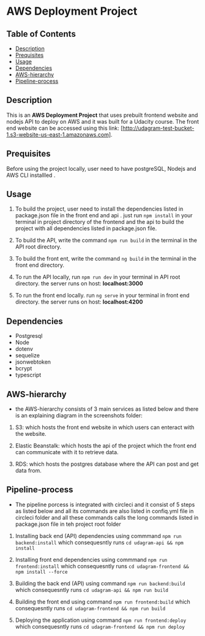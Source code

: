 # AWS Deployment Project

## Table of Contents  

* [Description](#description)   
* [Prequisites](#prequisites)    
* [Usage](#usage)     
* [Dependencies](#dependencies)         
* [AWS-hierarchy](#aws-hierarchy)   
* [Pipeline-process](#pipeline-process)   

## Description   

This is an **AWS Deployment Project** that uses prebuilt frontend website and nodejs API to deploy on AWS and it was built for a Udacity course. The front end website can be accessed using this link: [http://udagram-test-bucket-1.s3-website-us-east-1.amazonaws.com].  

## Prequisites 

Before using the project locally, user need to have postgreSQL, Nodejs and AWS CLI installled .   

## Usage  

1. To build the project, user need to install the dependencies listed in package.json file in the front end and api . just run `npm install` in your terminal in project directory of the frontend and the api to build the project with all dependencies listed in package.json file.     

2. To build the API, write the command `npm run build` in the terminal in the API root directory.     

3. To build the front ent, write the command `ng build` in the terminal in the front end directory.       

4. To run the API locally, run `npm run dev` in your terminal in API root directory. the server runs on host: **localhost:3000** 

5. To run the front end locally. run `ng serve` in your terminal in front end directory. the server runs on host: **localhost:4200**

## Dependencies   
- Postgresql
- Node 
- dotenv
- sequelize
- jsonwebtoken
- bcrypt
- typescript      

## AWS-hierarchy
- the AWS-hierarchy consists of 3 main services as listed below and there is an explaining diagram in the screenshots folder:

1. S3: which hosts the front end website in which users can enteract with the website.    

2. Elastic Beanstalk: which hosts the api of the project which the front end can communicate with it to retrieve data.    

3. RDS: which hosts the postgres database where the API can post and get data from.   

## Pipeline-process   

- The pipeline porcess is integrated with circleci and it consist of 5 steps as listed below and all its commands are also listed in confiq.yml file in circleci folder and all these commands calls the long commands listed in package.json file in teh project root folder

1. Installing back end (API) dependencies using commmand `npm run backend:install` which consequesntly runs `cd udagram-api && npm install`   

2. Installing front end dependencies using commmand `npm run frontend:install` which consequesntly runs `cd udagram-frontend && npm install --force`   

3. Building the back end (API) using command `npm run backend:build` which consequesntly runs `cd udagram-api && npm run build`  

4. Building the front end using command `npm run frontend:build` which consequesntly runs `cd udagram-frontend && npm run build`  

5. Deploying the application using command `npm run frontend:deploy` which consequesntly runs `cd udagram-frontend && npm run deploy`  

